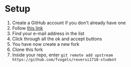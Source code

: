 # Setup

1. Create a GitHub account if you don't already have one
2. Follow [this link](https://classroom.github.com/a/PiOVAYnk)
3. Find your e-mail address in the list
4. Click through all the ok and accept buttons
5. You have now create a new fork
6. Clone this fork
7. Inside your repo, enter `git remote add upstream https://github.com/fvogels/reversi1718-student`
